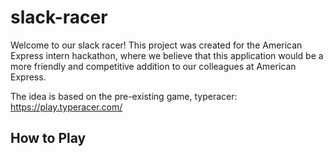 # slack-racer

Welcome to our slack racer! This project was created for the American Express intern hackathon, where we believe that this application would be a more friendly and competitive addition to our colleagues at American Express.

The idea is based on the pre-existing game, typeracer: https://play.typeracer.com/

## How to Play
